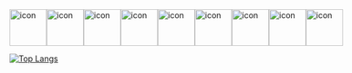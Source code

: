 <div style="display: flex; align-items: flex-start;">
    <img
        src="https://techstack-generator.vercel.app/react-icon.svg"
        alt="icon"
        width="65"
        height="65"/>
    <img
        src="https://techstack-generator.vercel.app/python-icon.svg"
        alt="icon"
        width="65"
        height="65"/>
    <img
        src="https://techstack-generator.vercel.app/github-icon.svg"
        alt="icon"
        width="65"
        height="65"/>
    <img
        src="https://techstack-generator.vercel.app/mysql-icon.svg"
        alt="icon"
        width="65"
        height="65"/>
    <img
        src="https://techstack-generator.vercel.app/cpp-icon.svg"
        alt="icon"
        width="65"
        height="65"/>
    <img
        src="https://techstack-generator.vercel.app/docker-icon.svg"
        alt="icon"
        width="65"
        height="65"/>
    <img
        src="https://techstack-generator.vercel.app/raspberrypi-icon.svg"
        alt="icon"
        width="65"
        height="65"/>
    <img
        src="https://techstack-generator.vercel.app/kubernetes-icon.svg"
        alt="icon"
        width="65"
        height="65"/>
    <img
        src="https://techstack-generator.vercel.app/java-icon.svg"
        alt="icon"
        width="65"
        height="65"/>
</div>

[![Top Langs](https://github-readme-stats.vercel.app/api/top-langs/?username=ErrorCodeJ)](https://github.com/anuraghazra/github-readme-stats)
